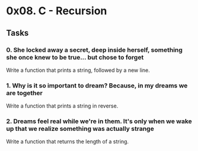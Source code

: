 # 0x08. C - Recursion

## Tasks

### 0. She locked away a secret, deep inside herself, something she once knew to be true... but chose to forget
Write a function that prints a string, followed by a new line.


### 1. Why is it so important to dream? Because, in my dreams we are together
Write a function that prints a string in reverse.

### 2. Dreams feel real while we're in them. It's only when we wake up that we realize something was actually strange
Write a function that returns the length of a string.
